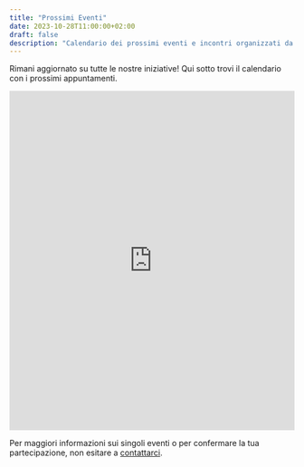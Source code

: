```yaml
---
title: "Prossimi Eventi"
date: 2023-10-28T11:00:00+02:00
draft: false
description: "Calendario dei prossimi eventi e incontri organizzati da La Ghironda."
---
```


Rimani aggiornato su tutte le nostre iniziative! Qui sotto trovi il calendario con i prossimi appuntamenti.

<iframe src="https://calendar.google.com/calendar/embed?src=ID_CALENDARIO_PUBBLICO_CORRETTO%40group.calendar.google.com&ctz=Europe%2FRome" style="border:0; width:100%; max-width:800px; min-height:600px; display:block; margin-left:auto; margin-right:auto;" frameborder="0" scrolling="yes"></iframe>

Per maggiori informazioni sui singoli eventi o per confermare la tua partecipazione, non esitare a [contattarci](/contatti/).
